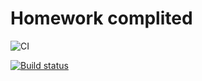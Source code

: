 # Homework complited

![CI](https://github.com/yung78/ahj-hw8.1/actions/workflows/web.yml/badge.svg)

[![Build status](https://ci.appveyor.com/api/projects/status/bou1p63q56pykl42?svg=true)](https://ci.appveyor.com/project/yung78/ahj-hw8-1)
